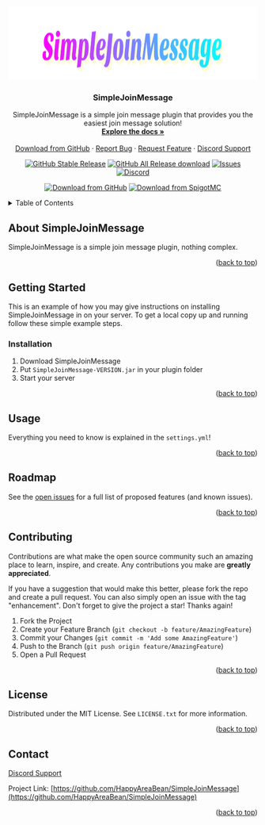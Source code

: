 <div id="top"></div>

<!-- PROJECT SHIELDS -->
<!--
*** I'm using markdown "reference style" links for readability.
*** Reference links are enclosed in brackets [ ] instead of parentheses ( ).
*** See the bottom of this document for the declaration of the reference variables
*** for contributors-url, forks-url, etc. This is an optional, concise syntax you may use.
*** https://www.markdownguide.org/basic-syntax/#reference-style-links
-->

<!-- PROJECT LOGO -->
<br />
<div align="center">
  <a href="https://github.com/HappyAreaBean/SimpleJoinMessage">
    <img src="images/logo.png" alt="Logo" width="1039" height="148">
  </a>

<h3 align="center">SimpleJoinMessage</h3>

  <p align="center">
    SimpleJoinMessage is a simple join message plugin that provides you the easiest join message solution!    <br />
    <a href="https://github.com/HappyAreaBean/SimpleJoinMessage"><strong>Explore the docs »</strong></a>
    <br />
    <br />
    <a href="https://github.com/HappyAreaBean/SimpleJoinMessage/release">Download from GitHub</a>
    ·
    <a href="https://github.com/HappyAreaBean/SimpleJoinMessage/issues">Report Bug</a>
    ·
    <a href="https://github.com/HappyAreaBean/SimpleJoinMessage/issues">Request Feature</a>
    ·
    <a href="https://go.happyareabean.cc/supportdiscord">Discord Support</a>
  </p>

[![GitHub Stable Release][github-release-stable]][download-github-url]
[![GitHub All Release download][downloads-all-release]][download-github-url]
[![Issues][issues-shield]][issues-url]
[![Discord][discord-shield]][discord-url]

[![Download from GitHub][download-github]][download-github-url]
[![Download from SpigotMC][download-spigot]][download-spigot-url]

</div>



<!-- TABLE OF CONTENTS -->
<details>
  <summary>Table of Contents</summary>
  <ol>
    <li>
      <a href="#about-the-project">About SimpleJoinMessage</a>
    </li>
    <li>
      <a href="#getting-started">Getting Started</a>
    </li>
    <li><a href="#usage">Usage</a></li>
    <li><a href="#roadmap">Roadmap</a></li>
    <li><a href="#contributing">Contributing</a></li>
    <li><a href="#license">License</a></li>
    <li><a href="#contact">Contact</a></li>
  </ol>
</details>



<!-- ABOUT THE PROJECT -->
## About SimpleJoinMessage

SimpleJoinMessage is a simple join message plugin, nothing complex.

<p align="right">(<a href="#top">back to top</a>)</p>


<!-- GETTING STARTED -->
## Getting Started

This is an example of how you may give instructions on installing SimpleJoinMessage in on your server.
To get a local copy up and running follow these simple example steps.

### Installation

1. Download SimpleJoinMessage
2. Put `SimpleJoinMessage-VERSION.jar` in your plugin folder
3. Start your server

<p align="right">(<a href="#top">back to top</a>)</p>



<!-- USAGE EXAMPLES -->
## Usage

Everything you need to know is explained in the `settings.yml`!

<p align="right">(<a href="#top">back to top</a>)</p>



<!-- ROADMAP -->
## Roadmap

See the [open issues](https://github.com/HappyAreaBean/SimpleJoinMessage/issues) for a full list of proposed features (and known issues).

<p align="right">(<a href="#top">back to top</a>)</p>



<!-- CONTRIBUTING -->
## Contributing

Contributions are what make the open source community such an amazing place to learn, inspire, and create. Any contributions you make are **greatly appreciated**.

If you have a suggestion that would make this better, please fork the repo and create a pull request. You can also simply open an issue with the tag "enhancement".
Don't forget to give the project a star! Thanks again!

1. Fork the Project
2. Create your Feature Branch (`git checkout -b feature/AmazingFeature`)
3. Commit your Changes (`git commit -m 'Add some AmazingFeature'`)
4. Push to the Branch (`git push origin feature/AmazingFeature`)
5. Open a Pull Request

<p align="right">(<a href="#top">back to top</a>)</p>



<!-- LICENSE -->
## License

Distributed under the MIT License. See `LICENSE.txt` for more information.

<p align="right">(<a href="#top">back to top</a>)</p>



<!-- CONTACT -->
## Contact

[Discord Support](https://go.happyareabean.cc/supportdiscord)

Project Link: [https://github.com/HappyAreaBean/SimpleJoinMessage](https://github.com/HappyAreaBean/SimpleJoinMessage)

<p align="right">(<a href="#top">back to top</a>)</p>

<!-- MARKDOWN LINKS & IMAGES -->
<!-- https://www.markdownguide.org/basic-syntax/#reference-style-links -->
[github-release-stable]: https://img.shields.io/github/v/release/HappyAreaBean/SimpleJoinMessage.svg?label=plugin%20version&style=for-the-badge
[github-release-latest]: https://img.shields.io/github/v/release/HappyAreaBean/SimpleJoinMessage.svg?label=latest%20beta&style=for-the-badge
[contributors-shield]: https://img.shields.io/github/contributors/HappyAreaBean/SimpleJoinMessage.svg?style=for-the-badge
[contributors-url]: https://github.com/HappyAreaBean/SimpleJoinMessage/graphs/contributors
[forks-shield]: https://img.shields.io/github/forks/HappyAreaBean/SimpleJoinMessage.svg?style=for-the-badge
[forks-url]: https://github.com/HappyAreaBean/SimpleJoinMessage/network/members
[stars-shield]: https://img.shields.io/github/stars/HappyAreaBean/SimpleJoinMessage.svg?style=for-the-badge
[stars-url]: https://github.com/HappyAreaBean/SimpleJoinMessage/stargazers
[issues-shield]: https://img.shields.io/github/issues/HappyAreaBean/SimpleJoinMessage.svg?style=for-the-badge
[issues-url]: https://github.com/HappyAreaBean/SimpleJoinMessage/issues
[license-shield]: https://img.shields.io/github/license/HappyAreaBean/SimpleJoinMessage.svg?style=for-the-badge
[license-url]: https://github.com/HappyAreaBean/SimpleJoinMessage/blob/master/LICENSE
[linkedin-shield]: https://img.shields.io/badge/-LinkedIn-black.svg?style=for-the-badge&logo=linkedin&colorB=555
[linkedin-url]: https://linkedin.com/in/linkedin_username
[product-screenshot]: images/screenshot.png
[Next.js]: https://img.shields.io/badge/next.js-000000?style=for-the-badge&logo=nextdotjs&logoColor=white
[Next-url]: https://nextjs.org/
[React.js]: https://img.shields.io/badge/React-20232A?style=for-the-badge&logo=react&logoColor=61DAFB
[React-url]: https://reactjs.org/
[Vue.js]: https://img.shields.io/badge/Vue.js-35495E?style=for-the-badge&logo=vuedotjs&logoColor=4FC08D
[Vue-url]: https://vuejs.org/
[Angular.io]: https://img.shields.io/badge/Angular-DD0031?style=for-the-badge&logo=angular&logoColor=white
[Angular-url]: https://angular.io/
[Svelte.dev]: https://img.shields.io/badge/Svelte-4A4A55?style=for-the-badge&logo=svelte&logoColor=FF3E00
[Svelte-url]: https://svelte.dev/
[Laravel.com]: https://img.shields.io/badge/Laravel-FF2D20?style=for-the-badge&logo=laravel&logoColor=white
[Laravel-url]: https://laravel.com
[Bootstrap.com]: https://img.shields.io/badge/Bootstrap-563D7C?style=for-the-badge&logo=bootstrap&logoColor=white
[Bootstrap-url]: https://getbootstrap.com
[JQuery.com]: https://img.shields.io/badge/jQuery-0769AD?style=for-the-badge&logo=jquery&logoColor=white
[JQuery-url]: https://jquery.com

[downloads-all-release]: https://img.shields.io/github/downloads/HappyAreaBean/SimpleJoinMessage/total?style=for-the-badge
[discord-shield]: https://img.shields.io/discord/347679658369613826?color=darkblue&label=DISCORD&style=for-the-badge
[discord-url]: https://go.happyareabean.cc/supportdiscord

[download-spigot]: https://img.shields.io/badge/Download%20from-SpigotMC-ed8106?style=for-the-badge
[download-spigot-url]: https://www.spigotmc.org/resources/103413/
[download-github]: https://img.shields.io/badge/Download%20from-github-181717?style=for-the-badge
[download-github-url]: https://github.com/HappyAreaBean/SimpleJoinMessage/releases